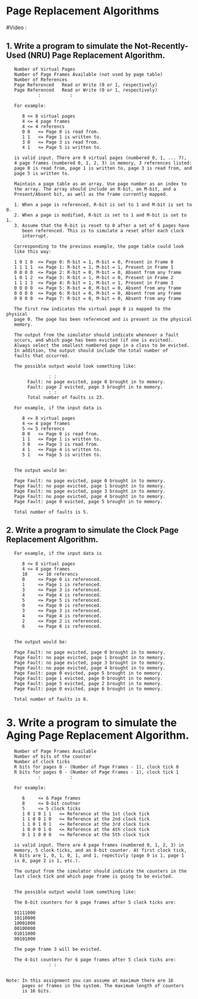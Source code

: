 # Page Replacement Algorithms

#Video :

## 1.     Write a program to simulate the Not-Recently-Used (NRU) Page Replacement Algorithm.

       Number of Virtual Pages
       Number of Page Frames Available (not used by page table)
       Number of References
       Page Referenced   Read or Write (0 or 1, respectively)
       Page Referenced   Read or Write (0 or 1, respectively)
                :			:

       For example:

          8	<= 8 virtual pages
          4	<= 4 page frames
          4	<= 4 referencs
          0 0	<= Page 0 is read from.
          1 1	<= Page 1 is written to.
          3 0	<= Page 3 is read from.
          4 1	<= Page 5 is written to.

       is valid input. There are 8 virtual pages (numbered 0, 1, ... 7),
       4 page frames (numbered 0, 1, 2, 3) in memory, 3 references listed: 
       page 0 is read from, page 1 is written to, page 3 is read from, and
       page 5 is written to.

       Maintain a page table as an array. Use page number as an index to
       the array. The array should include an R-bit, an M-bit, and a
       Present/Absent bit, as well as the frame currently mapped.

       1. When a page is referenced, R-bit is set to 1 and M-bit is set to 0.
       2. When a page is modified, R-bit is set to 1 and M-bit is set to 1.
       3. Assume that the R-bit is reset to 0 after a set of 6 pages have 
          been referenced. This is to simulate a reset after each clock 
          interrupt.

       Corresponding to the previous example, the page table could look
       like this way:

       1 0 1 0  <= Page 0: R-bit = 1, M-bit = 0, Present in Frame 0
       1 1 1 1  <= Page 1: R-bit = 1, M-bit = 1, Present in Frame 1
       0 0 0 0  <= Page 2: R-bit = 0, M-bit = 0, Absent from any frame
       1 0 1 2  <= Page 3: R-bit = 1, M-bit = 0, Present in Frame 2
       1 1 1 3  <= Page 4: R-bit = 1, M-bit = 1, Present in Frame 3
       0 0 0 0  <= Page 5: R-bit = 0, M-bit = 0, Absent from any frame
       0 0 0 0  <= Page 6: R-bit = 0, M-bit = 0, Absent from any frame
       0 0 0 0  <= Page 7: R-bit = 0, M-bit = 0, Absent from any frame
 
       The first row indicates the virtual page 0 is mapped to the physical
       page 0. The page has been referenced and is present in the physical
       memory.

       The output from the simulator should indicate whenever a fault
       occurs, and which page has been evicted (if one is evicted).
       Always select the smallest numbered page in a class to be evicted.
       In addition, the output should include the total number of
       faults that occurred. 
             
       The possible output would look something like:

                    : : 
            Fault: no page evicted, page 0 brought in to memory.
            Fault: page 2 evicted, page 3 brought in to memory.
                    : :
            Total number of faults is 23.

       For example, if the input data is

          8	<= 8 virtual pages
          4	<= 4 page frames
          5	<= 5 referencs
          0 0	<= Page 0 is read from.
          1 1	<= Page 1 is written to.
          3 0	<= Page 3 is read from.
          4 1	<= Page 4 is written to.
          5 1	<= Page 5 is written to.

       
       The output would be:

       Page Fault: no page evicted, page 0 brought in to memory.
       Page Fault: no page evicted, page 1 brought in to memory.
       Page Fault: no page evicted, page 3 brought in to memory.
       Page Fault: no page evicted, page 4 brought in to memory.
       Page Fault: page 0 evicted, page 5 brought in to memory.

       Total number of faults is 5.

##    2. Write a program to simulate the Clock Page Replacement Algorithm. 

       For example, if the input data is

          8	<= 8 virtual pages
          4	<= 4 page frames
          10	<= 10 referencs
          0 	<= Page 0 is referenced.
          1 	<= Page 1 is referenced.
          3 	<= Page 3 is referenced.
          4 	<= Page 4 is referenced.
          5 	<= Page 5 is referenced.
          0 	<= Page 0 is referenced.
          3 	<= Page 3 is referenced.
          4 	<= Page 4 is referenced.
          2 	<= Page 2 is referenced.
          6 	<= Page 6 is referenced.


       The output would be:

       Page Fault: no page evicted, page 0 brought in to memory.
       Page Fault: no page evicted, page 1 brought in to memory.
       Page Fault: no page evicted, page 3 brought in to memory.
       Page Fault: no page evicted, page 4 brought in to memory.
       Page Fault: page 0 evicted, page 5 brought in to memory.
       Page Fault: page 1 evicted, page 0 brought in to memory.
       Page Fault: page 5 evicted, page 2 brought in to memory.
       Page Fault: page 0 evicted, page 6 brought in to memory.

       Total number of faults is 8.

  

#    3. Write a program to simulate the Aging Page Replacement Algorithm.

       Number of Page Frames Available
       Number of bits of the counter
       Number of clock ticks
       R bits for pages 0 - (Number of Page Frames - 1), clock tick 0
       R bits for pages 0 - (Number of Page Frames - 1), clock tick 1
                :			:

       For example:

          6		<= 6 Page frames
          8		<= 8-bit coutner
          5		<= 5 clock ticks
          1 0 1 0 1 1	<= Reference at the 1st clock tick
          1 1 0 0 1 0	<= Reference at the 2nd clock tick
          1 1 0 1 0 1	<= Reference at the 3rd clock tick
          1 0 0 0 1 0	<= Reference at the 4th clock tick
          0 1 1 0 0 0	<= Reference at the 5th clock tick

       is valid input. There are 4 page frames (numbered 0, 1, 2, 3) in 
       memory, 5 clock ticks, and an 8-bit counter. At first clock tick, 
       R bits are 1, 0, 1, 0, 1, and 1, repectivly (page 0 is 1, page 1 
       is 0, page 2 is 1, etc.). 

       The output from the simulator should indicate the counters in the
       last clock tick and which page frame is going to be evicted.


       The possible output would look something like:

       The 8-bit counters for 6 page frames after 5 clock ticks are:

       01111000
       10110000
       10001000
       00100000
       01011000
       00101000

       The page frame 3 will be evicted.

       The 4-bit counters for 6 page frames after 5 clock ticks are:
                    : :


    Note: In this assignment you can assume at maximum there are 16 
          pages or frames in the system. The maximum length of counters
          is 16 bits.



